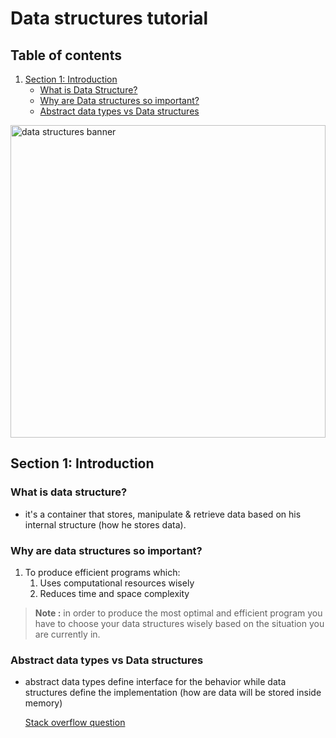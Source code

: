 # Data structures tutorial 

## Table of contents
1. [Section 1: Introduction](#section-1-introduction)
    + [What is Data Structure?](#what-is-data-structure)
    + [Why are Data structures so important?](#why-are-data-structures-so-important)
    + [Abstract data types vs Data structures](#abstract-data-types-vs-data-structures)

<img src="https://kshitizsaini113.hashnode.dev/_next/image?url=https%3A%2F%2Fcdn.hashnode.com%2Fres%2Fhashnode%2Fimage%2Fupload%2Fv1603947146986%2FJDRm1-Mz6.png%3Fw%3D1600%26h%3D840%26fit%3Dcrop%26crop%3Dentropy%26auto%3Dcompress%2Cformat%26format%3Dwebp&w=1920&q=75" width="100%" height="500px" title="Data structures, src: hashnode.dev" alt="data structures banner">


## Section 1: Introduction 

### What is data structure?

- it's a container that stores, manipulate & retrieve data based on his internal structure (how he stores data).

### Why are data structures so important?

1. To produce efficient programs which: 
    1. Uses computational resources wisely 
    1. Reduces time and space complexity


> **Note :** in order to produce the most optimal and efficient program you have to choose your data structures wisely based on the situation you are currently in.

### Abstract data types vs Data structures 

- abstract data types define interface for the behavior while data structures define the implementation (how are data will be stored inside memory)

   [Stack overflow question](https://stackoverflow.com/questions/10267084/what-is-adt-abstract-data-type)
